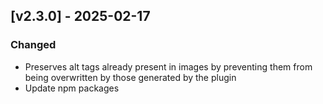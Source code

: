 ## [v2.3.0] - 2025-02-17

### Changed
- Preserves alt tags already present in images by preventing them from being overwritten by those generated by the plugin
- Update npm packages